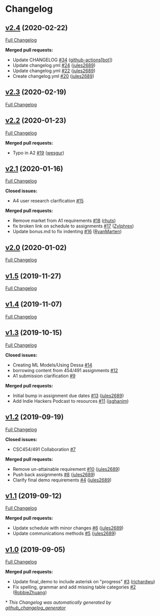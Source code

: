 # Changelog

## [v2.4](https://github.com/dcsil/csc491/tree/v2.4) (2020-02-22)

[Full Changelog](https://github.com/dcsil/csc491/compare/v2.3...v2.4)

**Merged pull requests:**

- Update CHANGELOG [\#34](https://github.com/dcsil/CSC491/pull/34) ([github-actions[bot]](https://github.com/apps/github-actions))
- Update changelog.yml [\#24](https://github.com/dcsil/CSC491/pull/24) ([jules2689](https://github.com/jules2689))
- Update changelog.yml [\#22](https://github.com/dcsil/CSC491/pull/22) ([jules2689](https://github.com/jules2689))
- Create changelog.yml [\#20](https://github.com/dcsil/CSC491/pull/20) ([jules2689](https://github.com/jules2689))

## [v2.3](https://github.com/dcsil/csc491/tree/v2.3) (2020-02-19)

[Full Changelog](https://github.com/dcsil/csc491/compare/v2.2...v2.3)

## [v2.2](https://github.com/dcsil/csc491/tree/v2.2) (2020-01-23)

[Full Changelog](https://github.com/dcsil/csc491/compare/v2.1...v2.2)

**Merged pull requests:**

- Typo in A2 [\#19](https://github.com/dcsil/CSC491/pull/19) ([wesgur](https://github.com/wesgur))

## [v2.1](https://github.com/dcsil/csc491/tree/v2.1) (2020-01-16)

[Full Changelog](https://github.com/dcsil/csc491/compare/v2.0...v2.1)

**Closed issues:**

- A4 user research clarification  [\#15](https://github.com/dcsil/CSC491/issues/15)

**Merged pull requests:**

- Remove market from A1 requirements [\#18](https://github.com/dcsil/CSC491/pull/18) ([rhuts](https://github.com/rhuts))
- fix broken link on schedule to assignments [\#17](https://github.com/dcsil/CSC491/pull/17) ([Zylphrex](https://github.com/Zylphrex))
- Update bonus.md to fix indenting [\#16](https://github.com/dcsil/CSC491/pull/16) ([RyanMarten](https://github.com/RyanMarten))

## [v2.0](https://github.com/dcsil/csc491/tree/v2.0) (2020-01-02)

[Full Changelog](https://github.com/dcsil/csc491/compare/v1.5...v2.0)

## [v1.5](https://github.com/dcsil/csc491/tree/v1.5) (2019-11-27)

[Full Changelog](https://github.com/dcsil/csc491/compare/v1.4...v1.5)

## [v1.4](https://github.com/dcsil/csc491/tree/v1.4) (2019-11-07)

[Full Changelog](https://github.com/dcsil/csc491/compare/v1.3...v1.4)

## [v1.3](https://github.com/dcsil/csc491/tree/v1.3) (2019-10-15)

[Full Changelog](https://github.com/dcsil/csc491/compare/v1.2...v1.3)

**Closed issues:**

- Creating ML Models/Using Dessa [\#14](https://github.com/dcsil/CSC491/issues/14)
- borrowing content from 454/491 assignments [\#12](https://github.com/dcsil/CSC491/issues/12)
- A1 submission clarification  [\#9](https://github.com/dcsil/CSC491/issues/9)

**Merged pull requests:**

- Initial bump in assignment due dates [\#13](https://github.com/dcsil/CSC491/pull/13) ([jules2689](https://github.com/jules2689))
- Add Indie Hackers Podcast to resources [\#11](https://github.com/dcsil/CSC491/pull/11) ([isghanim](https://github.com/isghanim))

## [v1.2](https://github.com/dcsil/csc491/tree/v1.2) (2019-09-19)

[Full Changelog](https://github.com/dcsil/csc491/compare/v1.1...v1.2)

**Closed issues:**

- CSC454/491 Collaboration [\#7](https://github.com/dcsil/CSC491/issues/7)

**Merged pull requests:**

- Remove un-attainable requirement [\#10](https://github.com/dcsil/CSC491/pull/10) ([jules2689](https://github.com/jules2689))
- Push back assignments [\#8](https://github.com/dcsil/CSC491/pull/8) ([jules2689](https://github.com/jules2689))
- Clarify final demo requirements [\#4](https://github.com/dcsil/CSC491/pull/4) ([jules2689](https://github.com/jules2689))

## [v1.1](https://github.com/dcsil/csc491/tree/v1.1) (2019-09-12)

[Full Changelog](https://github.com/dcsil/csc491/compare/v1.0...v1.1)

**Merged pull requests:**

- Update schedule with minor changes [\#6](https://github.com/dcsil/CSC491/pull/6) ([jules2689](https://github.com/jules2689))
- Update communications methods [\#5](https://github.com/dcsil/CSC491/pull/5) ([jules2689](https://github.com/jules2689))

## [v1.0](https://github.com/dcsil/csc491/tree/v1.0) (2019-09-05)

[Full Changelog](https://github.com/dcsil/csc491/compare/da73cc267c8334365867478899e9483f9c03f969...v1.0)

**Merged pull requests:**

- Update final\_demo to include asterisk on "progress" [\#3](https://github.com/dcsil/CSC491/pull/3) ([richardwu](https://github.com/richardwu))
- Fix spelling, grammar and add missing table categories [\#2](https://github.com/dcsil/CSC491/pull/2) ([RobbieZhuang](https://github.com/RobbieZhuang))



\* *This Changelog was automatically generated by [github_changelog_generator](https://github.com/github-changelog-generator/github-changelog-generator)*
